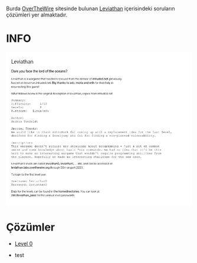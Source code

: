 Burda [OverTheWire](https://overthewire.org/wargames/) sitesinde bulunan [Leviathan](https://overthewire.org/wargames/leviathan/) içerisindeki soruların çözümleri yer almaktadır.

# INFO

![info](img/info.png)

# Çözümler

  - [Level 0](./0.md)

  - test
